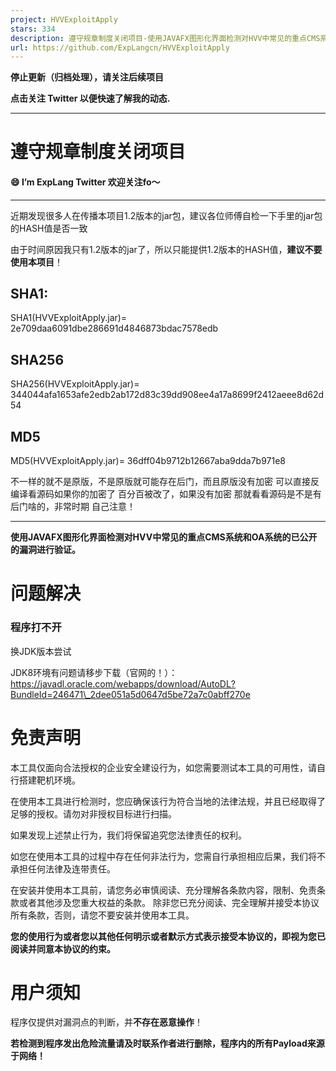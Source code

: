 ```yaml
---
project: HVVExploitApply
stars: 334
description: 遵守规章制度关闭项目-使用JAVAFX图形化界面检测对HVV中常见的重点CMS系统和OA系统的已公开的漏洞进行验证。
url: https://github.com/ExpLangcn/HVVExploitApply
---
```


**停止更新（归档处理），请关注后续项目**

**点击关注 Twitter 以便快速了解我的动态.**

* * *

遵守规章制度关闭项目
==========

#### 😄 I’m ExpLang **Twitter** 欢迎关注fo～

* * *

近期发现很多人在传播本项目1.2版本的jar包，建议各位师傅自检一下手里的jar包的HASH值是否一致

由于时间原因我只有1.2版本的jar了，所以只能提供1.2版本的HASH值，**建议不要使用本项目**！

SHA1:
-----

SHA1(HVVExploitApply.jar)= 2e709daa6091dbe286691d4846873bdac7578edb

SHA256
------

SHA256(HVVExploitApply.jar)= 344044afa1653afe2edb2ab172d83c39dd908ee4a17a8699f2412aeee8d62d54

MD5
---

MD5(HVVExploitApply.jar)= 36dff04b9712b12667aba9dda7b971e8

不一样的就不是原版，不是原版就可能存在后门，而且原版没有加密 可以直接反编译看源码如果你的加密了 百分百被改了，如果没有加密 那就看看源码是不是有后门啥的，非常时期 自己注意！

* * *

**使用JAVAFX图形化界面检测对HVV中常见的重点CMS系统和OA系统的已公开的漏洞进行验证。**

问题解决
====

### 程序打不开

换JDK版本尝试

JDK8环境有问题请移步下载（官网的！）：https://javadl.oracle.com/webapps/download/AutoDL?BundleId=246471\_2dee051a5d0647d5be72a7c0abff270e

免责声明
====

本工具仅面向合法授权的企业安全建设行为，如您需要测试本工具的可用性，请自行搭建靶机环境。

在使用本工具进行检测时，您应确保该行为符合当地的法律法规，并且已经取得了足够的授权。请勿对非授权目标进行扫描。

如果发现上述禁止行为，我们将保留追究您法律责任的权利。

如您在使用本工具的过程中存在任何非法行为，您需自行承担相应后果，我们将不承担任何法律及连带责任。

在安装并使用本工具前，请您务必审慎阅读、充分理解各条款内容，限制、免责条款或者其他涉及您重大权益的条款。 除非您已充分阅读、完全理解并接受本协议所有条款，否则，请您不要安装并使用本工具。

**您的使用行为或者您以其他任何明示或者默示方式表示接受本协议的，即视为您已阅读并同意本协议的约束。**

用户须知
====

程序仅提供对漏洞点的判断，并**不存在恶意操作**！

**若检测到程序发出危险流量请及时联系作者进行删除，程序内的所有Payload来源于网络！**
